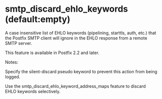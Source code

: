 # smtp_discard_ehlo_keywords (default:empty) 

 A case insensitive list of EHLO keywords (pipelining, starttls,
auth, etc.) that the Postfix SMTP client will ignore in the EHLO
response from a remote SMTP server. 

 This feature is available in Postfix 2.2 and later. 

 Notes: 



  Specify the silent-discard pseudo keyword to prevent
this action from being logged. 

  Use the smtp_discard_ehlo_keyword_address_maps feature to
discard EHLO keywords selectively. 




